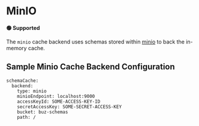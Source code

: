 # MinIO

**🟢 Supported**

The `minio` cache backend uses schemas stored within [minio](https://min.io/) to back the in-memory cache.


## Sample Minio Cache Backend Configuration

```
schemaCache:
  backend:
    type: minio
    minioEndpoint: localhost:9000
    accessKeyId: SOME-ACCESS-KEY-ID
    secretAccessKey: SOME-SECRET-ACCESS-KEY
    bucket: buz-schemas
    path: /
```
